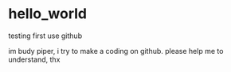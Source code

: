 # hello_world
testing first use github


im budy piper, i try to make a coding on github.
please help me to understand, thx
